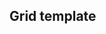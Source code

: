 ## Grid template


<!-- <values.gridTemplate> -->

<!-- </values.gridTemplate> -->


<!-- <variants.gridTemplate> -->

<!-- </variants.gridTemplate> -->
